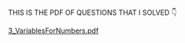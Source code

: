 THIS IS THE PDF OF QUESTIONS THAT I SOLVED 👇

[3_VariablesForNumbers.pdf](https://github.com/shahmeerrizwan/SMIT-BATCH-11/files/14501481/3_VariablesForNumbers.pdf)

